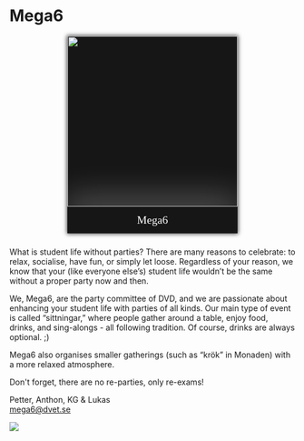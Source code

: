 <style>
    .committee-page-holder {
        display: flex;
        hyphens: auto;
        word-wrap: break-word;
        flex-direction: row;
        overflow-wrap: break-word;
        gap: 40px;
        align-items: flex-start;
        justify-content: space-between;
        flex-wrap: wrap;
    }

    .committee-page-text {
        max-width: 700px;
    }

    @media (max-width: 1100px) {
        .committee-page-holder {
            gap: 10px;
            flex-direction: column-reverse;
            align-items: center;
            justify-content: start;
        }
    }

    .committee-page-image {
        display: grid;
        grid-template-rows: auto auto;
        min-width: 300px;
        background-color: #161616;
        overflow: hidden;
        box-shadow: 0px 0px 7px 1px rgba(0, 0, 0, 0.75);
    }
    .committee-page-image div { 
        display: flex;
        justify-content: center;
        align-items: center;
    }
    .committee-page-image div img {
        width: 300px;
    }
    .committee-page-image span {
        color: white;
        text-align: center;
        font-size: 1.4em;
        line-height: 1.4em;
        padding: 10px;
        box-shadow: 0px -15px 56px 4px rgba(255, 255, 255, 0.25);
        font-family: "Press Start 2P";
    }
</style>

# Mega6
<div class="committee-page-holder">
    <div lang="se-SE" class="committee-page-text">
        <p>
            What is student life without parties? There are many reasons to celebrate:
            to relax, socialise, have fun, or simply let loose. Regardless of your reason,
            we know that your (like everyone else’s) student life wouldn’t be the same
            without a proper party now and then.
        </p>
        <p>
            We, Mega6, are the party committee of DVD, and we are passionate about enhancing
            your student life with parties of all kinds. Our main type of event is called
            “sittningar,” where people gather around a table, enjoy food, drinks, and sing-alongs
            - all following tradition. Of course, drinks are always optional. ;)
        </p>
        <p>
            Mega6 also organises smaller gatherings (such as “krök” in Monaden) with a more relaxed atmosphere.
        </p>
        <p>
            Don't forget, there are no re-parties, only re-exams!
        </p>
        <p>
            Petter, Anthon, KG & Lukas <br>
            <a href="mailto:mega6@dvet.se">mega6@dvet.se</a>
        </p>
        <img src="https://media.tenor.com/C7BqqYKGuOUAAAAC/megaman-dance.gif"/>
    </div>
    <div class="committee-page-image">
        <div>
            <img src="https://www.dvet.se/uploads/committee-images/loafey%20-%2034badadbf3f9409291475f1ca8a4d81a%20-%20mega6-gruppbild.png" />
        </div>
        <span>Mega6</span>
    </div>
</div>
